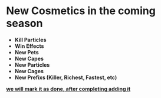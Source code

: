 # New Cosmetics in the coming season 
- **Kill Particles**
- **Win Effects**
- **New Pets**
- **New Capes**
- **New Particles**
- **New Cages**
- **New Prefixs (Killer, Richest, Fastest, etc)**


<u>**we will mark it as done, after completing adding it**<u>
